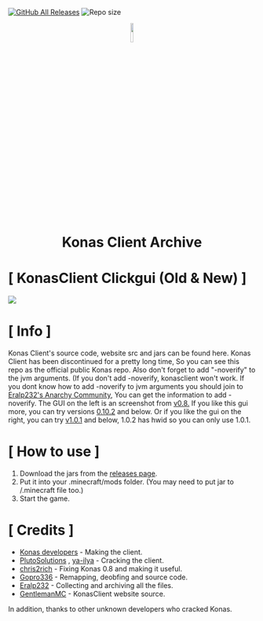 
[![GitHub All Releases](https://img.shields.io/github/downloads/Eralp232/KonasClient/total.svg)](https://github.com/Eralp232/KonasClient/releases)
![Repo size](https://img.shields.io/github/repo-size/Eralp232/KonasClient.svg)

<div align="center">
<img src ="https://i.imgur.com/QiDjFLC.png" width="10%" height="10%"/>

# Konas Client Archive 

</div>

# [ KonasClient Clickgui (Old & New) ]
![](https://cdn.discordapp.com/attachments/903364558016639036/1039898101676261417/imgonline-com-ua-twotoone-9xRw3yjgz8h.jpg)

# [ Info ]

</div>

Konas Client's source code, website src and jars can be found here. Konas Client has been discontinued for a pretty long time, So you can see this repo as the official public Konas repo. Also don't forget to add "-noverify" to the jvm arguments. (If you don't add -noverify, konasclient won't work. If you dont know how to add -noverify to jvm arguments you should join to [Eralp232's Anarchy Community](https://discord.gg/m5xGEZecmZ), You can get the information to add -noverify. The GUI on the left is an screenshot from [v0.8.](https://github.com/Eralp232/KonasClient/releases/tag/0.8) If you like this gui more, you can try versions [0.10.2](https://github.com/Eralp232/KonasClient/releases/tag/0.10.2) and below. Or if you like the gui on the right, you can try [v1.0.1](https://github.com/Eralp232/KonasClient/releases/tag/1.0.1) and below, 1.0.2 has hwid so you can only use 1.0.1.

# [ How to use ]

</div>

1. Download the jars from the [releases page](https://github.com/Eralp232/konas-all/releases).
2. Put it into your .minecraft/mods folder. (You may need to put jar to /.minecraft file too.)
3. Start the game.

# [ Credits ]

</div>

+ [Konas developers](https://konasclient.com) - Making the client.
+ [PlutoSolutions](https://github.com/PlutoSolutions) , [ya-ilya](https://github.com/ya-ilya/Konas) - Cracking the client.
+ [chris2rich](https://github.com/chris2rich/konas) - Fixing Konas 0.8 and making it useful.
+ [Gopro336](https://github.com/The-Gopro336-Archive/Konas-Deobf-Remap) - Remapping, deobfing and source code.
+ [Eralp232](https://github.com/Eralp232) - Collecting and archiving all the files.
+ [GentlemanMC](https://github.com/GentlemanMC) - KonasClient website source.

In addition, thanks to other unknown developers who cracked Konas.

